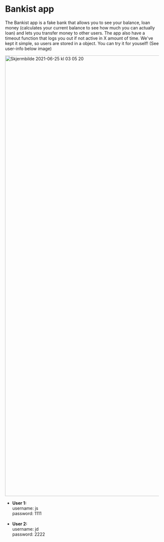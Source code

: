 # Bankist app

The Bankist app is a fake bank that allows you to see your balance, loan money (calculates your current balance to see how much you can actually loan) and lets you transfer money to other users. The app also have a timeout function that logs you out if not active in X amount of time. We've kept it simple, so users are stored in a object. You can try it for youself! (See user-info below image)

<img width="1440" alt="Skjermbilde 2021-06-25 kl  03 05 20" src="https://user-images.githubusercontent.com/4175275/123354387-cf388b00-d563-11eb-8ff2-0c9f9778b8ac.png">

<ul>
<li><b>User 1:</b></li>
  username: js<br>
  password: 1111
<br><br>
<li><b>User 2:</b></li>
  username: jd<br>
  password: 2222
  </ul>
